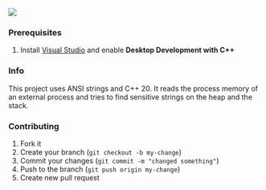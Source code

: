 ![](https://user-images.githubusercontent.com/86915746/217377037-18e6be1a-6f1c-4713-ad73-6af56037fbb3.gif)

### Prerequisites
1. Install [Visual Studio](https://visualstudio.microsoft.com/downloads) and enable **Desktop Development with C++**

### Info
This project uses ANSI strings and C++ 20. It reads the process memory of an external process and tries to find sensitive strings on the heap and the stack.

### Contributing
1. Fork it
2. Create your branch (`git checkout -b my-change`)
3. Commit your changes (`git commit -m "changed something"`)
4. Push to the branch (`git push origin my-change`)
5. Create new pull request

